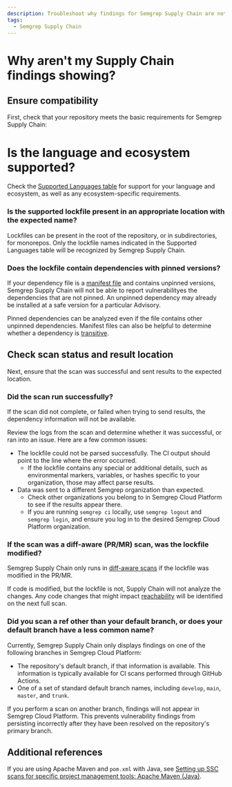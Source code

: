 ```yaml
---
description: Troubleshoot why findings for Semgrep Supply Chain are not showing.
tags:
  - Semgrep Supply Chain
---
```

# Why aren't my Supply Chain findings showing?

## Ensure compatibility

First, check that your repository meets the basic requirements for Semgrep Supply Chain:

# Is the language and ecosystem supported?

Check the [Supported Languages table](/docs/supported-languages/#general-availability) for support for your language and ecosystem, as well as any ecosystem-specific requirements.

###  Is the supported lockfile present in an appropriate location with the expected name?

Lockfiles can be present in the root of the repository, or in subdirectories, for monorepos. Only the lockfile names indicated in the Supported Languages table will be recognized by Semgrep Supply Chain.

### Does the lockfile contain dependencies with pinned versions?

If your dependency file is a [manifest file](/docs/semgrep-supply-chain/glossary/#manifest-file) and contains unpinned versions, Semgrep Supply Chain will not be able to report vulnerabilityes the dependencies that are not pinned. An unpinned dependency may already be installed at a safe version for a particular Advisory. 

Pinned dependencies can be analyzed even if the file contains other unpinned dependencies. Manifest files can also be helpful to determine whether a dependency is [transitive](/docs/semgrep-supply-chain/glossary/#transitive-or-indirect-dependency).

## Check scan status and result location

Next, ensure that the scan was successful and sent results to the expected location.

### Did the scan run successfully?

If the scan did not complete, or failed when trying to send results, the dependency information will not be available.

Review the logs from the scan and determine whether it was successful, or ran into an issue. Here are a few common issues:

* The lockfile could not be parsed successfully. The CI output should point to the line where the error occurred.
  - If the lockfile contains any special or additional details, such as environmental markers, variables, or hashes specific to your organization, those may affect parse results.
* Data was sent to a different Semgrep organization than expected.
  - Check other organizations you belong to in Semgrep Cloud Platform to see if the results appear there.
  - If you are running `semgrep ci` locally, use `semgrep logout` and `semgrep login`, and ensure you log in to the desired Semgrep Cloud Platform organization.

### If the scan was a diff-aware (PR/MR) scan, was the lockfile modified? 

Semgrep Supply Chain only runs in [diff-aware scans](/docs/semgrep-ci/running-semgrep-ci-with-semgrep-cloud-platform/#diff-aware-scanning) if the lockfile was modified in the PR/MR.

If code is modified, but the lockfile is not, Supply Chain will not analyze the changes. Any code changes that might impact [reachability](/docs/semgrep-supply-chain/glossary/#reachability) will be identified on the next full scan.

### Did you scan a ref other than your default branch, or does your default branch have a less common name?

Currently, Semgrep Supply Chain only displays findings on one of the following branches in Semgrep Cloud Platform:

* The repository's default branch, if that information is available. This information is typically available for CI scans performed through GitHub Actions.
* One of a set of standard default branch names, including `develop`, `main`, `master`, and `trunk`.

If you perform a scan on another branch, findings will not appear in Semgrep Cloud Platform. This prevents vulnerability findings from persisting incorrectly after they have been resolved on the repository's primary branch.

## Additional references

If you are using Apache Maven and `pom.xml` with Java, see [Setting up SSC scans for specific project management tools:
Apache Maven (Java)](/docs/semgrep-supply-chain/getting-started/#apache-maven-java).

